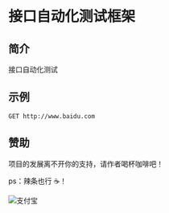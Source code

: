 # 接口自动化测试框架
## 简介

接口自动化测试



## 示例
```
GET http://www.baidu.com
```

## 赞助

项目的发展离不开你的支持，请作者喝杯咖啡吧！

ps：辣条也行 ☕！

![支付宝](https://veasion.oss-cn-shanghai.aliyuncs.com/alipay.png?x-oss-process=image/resize,m_lfit,h_360,w_360)

